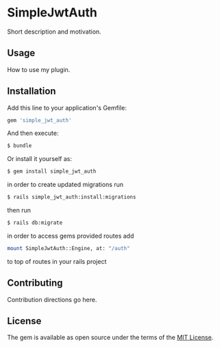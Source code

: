 # SimpleJwtAuth
Short description and motivation.

## Usage
How to use my plugin.

## Installation
Add this line to your application's Gemfile:

```ruby
gem 'simple_jwt_auth'
```

And then execute:
```bash
$ bundle
```

Or install it yourself as:
```bash
$ gem install simple_jwt_auth
```

in order to create updated migrations run
```bash
$ rails simple_jwt_auth:install:migrations
```

then run
```bash
$ rails db:migrate
```

in order to access gems provided routes add
```bash
mount SimpleJwtAuth::Engine, at: "/auth"
```
to top of routes in your rails project

## Contributing
Contribution directions go here.

## License
The gem is available as open source under the terms of the [MIT License](https://opensource.org/licenses/MIT).
